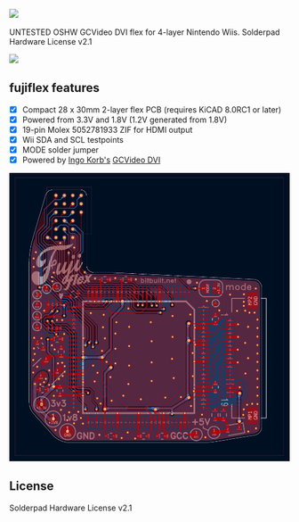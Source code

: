 <picture> <source media="(prefers-color-scheme: dark)" srcset="images/logo.png"> <img src="images/logo_dark.png" width="200"> </picture> 

UNTESTED OSHW GCVideo DVI flex for 4-layer Nintendo Wiis. Solderpad Hardware License v2.1

<img src="https://github.com/mackieks/fujiflex/blob/main/images/fujiflex.png" width=1200>



## fujiflex features
- [x] Compact 28 x 30mm 2-layer flex PCB (requires KiCAD 8.0RC1 or later)
- [x] Powered from 3.3V and 1.8V (1.2V generated from 1.8V)
- [x] 19-pin Molex 5052781933 ZIF for HDMI output
- [x] Wii SDA and SCL testpoints
- [x] MODE solder jumper
- [x] Powered by [Ingo Korb's](https://github.com/ikorb) [GCVideo DVI](https://github.com/ikorb/gcvideo/)

<img src="https://github.com/mackieks/fujiflex/blob/main/images/layout.PNG" width=800>

## License
Solderpad Hardware License v2.1
